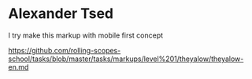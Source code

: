 # Alexander Tsed

I try make this markup with mobile first concept

https://github.com/rolling-scopes-school/tasks/blob/master/tasks/markups/level%201/theyalow/theyalow-en.md
